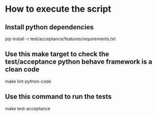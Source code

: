 # How to execute the script

## Install python dependencies
pip install -r test/acceptance/features/requirements.txt

## Use this make target to check the test/acceptance python behave framework is a clean code
make lint-python-code

## Use this command to run the tests
make test-acceptance
